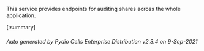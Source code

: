 






This service provides endpoints for auditing shares across the whole application.

[:summary]

###### Auto generated by Pydio Cells Enterprise Distribution v2.3.4 on 9-Sep-2021

